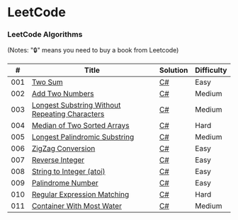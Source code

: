 LeetCode
========

### LeetCode Algorithms

(Notes: ":lock:" means you need to buy a book from Leetcode)

| # | Title | Solution | Difficulty |
|---| ----- | -------- | ---------- |
|001|[Two Sum](https://leetcode.com/problems/two-sum/) | [C#](./Algorithms/TwoSum.cs)|Easy|
|002|[Add Two Numbers](https://leetcode.com/problems/add-two-numbers/) | [C#](./Algorithms/AddTwoNumbers.cs)|Medium|
|003|[Longest Substring Without Repeating Characters](https://leetcode.com/problems/longest-substring-without-repeating-characters/) | [C#](./Algorithms/LengthOfLongestSubstring.cs)|Medium|
|004|[Median of Two Sorted Arrays](https://leetcode.com/problems/median-of-two-sorted-arrays/) | [C#](./Algorithms/FindMedianSortedArrays.cs) |Hard|
|005|[Longest Palindromic Substring](https://leetcode.com/problems/longest-palindromic-substring/) | [C#](./Algorithms/LongestPalindromicSubstring.cs)|Medium|
|006|[ZigZag Conversion](https://leetcode.com/problems/zigzag-conversion/) | [C#](./Algorithms/ZigZagConversion.cs)|Easy|
|007|[Reverse Integer](https://leetcode.com/problems/reverse-integer/) | [C#](./Algorithms/ReverseInteger.cs)|Easy|
|008|[String to Integer (atoi)](https://leetcode.com/problems/string-to-integer-atoi/) | [C#](./Algorithms/StringtoInteger_atoi.cs)|Easy|
|009|[Palindrome Number](https://leetcode.com/problems/palindrome-number/) | [C#](./Algorithms/PalindromeNumber.cs)|Easy|
|010|[Regular Expression Matching](https://leetcode.com/problems/regular-expression-matching/) | [C#](./Algorithms/RegularExpressionMatching.cs)|Hard|
|011|[Container With Most Water](https://leetcode.com/problems/container-with-most-water/) | [C#](./Algorithms/ContainerWithMostWater.cs)|Medium|

